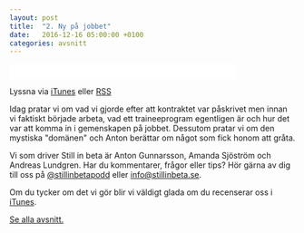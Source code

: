 ```yaml
---
layout: post
title:  "2. Ny på jobbet"
date:   2016-12-16 05:00:00 +0100
categories: avsnitt
---
```

<iframe style="border: none" src="//html5-player.libsyn.com/embed/episode/id/4916280/height/26/width/400/theme/standard-mini/autonext/no/thumbnail/no/autoplay/no/preload/no/no_addthis/no/direction/backward/no-cache/true/" height="26" width="400" scrolling="no"  allowfullscreen webkitallowfullscreen mozallowfullscreen oallowfullscreen msallowfullscreen></iframe>
<p>Lyssna via <a href="https://itunes.apple.com/se/podcast/still-in-beta/id1174070946">iTunes</a> eller <a href="http://stillinbeta.libsyn.com/rss">RSS</a></p>

<p>Idag pratar vi om vad vi gjorde efter att kontraktet var p&aring;skrivet men innan vi faktiskt b&ouml;rjade arbeta, vad ett traineeprogram egentligen &auml;r och hur det var att komma in i gemenskapen p&aring; jobbet. Dessutom pratar vi om den mystiska "dom&auml;nen" och Anton ber&auml;ttar om n&aring;got som fick honom att gr&aring;ta.</p>
<p>Vi som driver Still in beta &auml;r Anton Gunnarsson, Amanda Sj&ouml;str&ouml;m och Andreas Lundgren. Har du kommentarer, fr&aring;gor eller tips? H&ouml;r g&auml;rna av dig till oss p&aring; <a href="http://twitter.com/stillinbetapodd">@stillinbetapodd</a>&nbsp;eller <a href="mailto:info@stillinbeta.se">info@stillinbeta.se</a>.</p>
<p>Om du tycker om det vi gör blir vi väldigt glada om du recenserar oss i <a href="https://itunes.apple.com/se/podcast/id1174070946">iTunes</a>.</p>
  
[Se alla avsnitt.](/)
